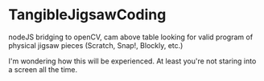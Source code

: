 # TangibleJigsawCoding
nodeJS bridging to openCV, cam above table looking for valid program of physical jigsaw pieces (Scratch, Snap!, Blockly, etc.)

I'm wondering how this will be experienced. At least you're not staring into a screen all the time.
